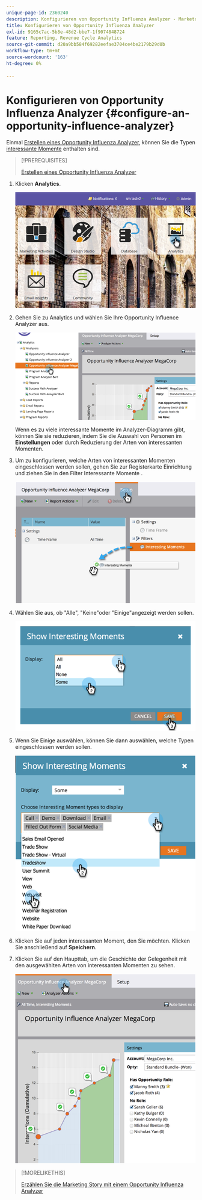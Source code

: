 ```yaml
---
unique-page-id: 2360240
description: Konfigurieren von Opportunity Influenza Analyzer - Marketo Docs - Produktdokumentation
title: Konfigurieren von Opportunity Influenza Analyzer
exl-id: 9165c7ac-5b8e-48d2-bbe7-1f9074848724
feature: Reporting, Revenue Cycle Analytics
source-git-commit: d20a9bb584f69282eefae3704ce4be2179b29d0b
workflow-type: tm+mt
source-wordcount: '163'
ht-degree: 0%

---
```


# Konfigurieren von Opportunity Influenza Analyzer {#configure-an-opportunity-influence-analyzer}

Einmal [Erstellen eines Opportunity Influenza Analyzer](/help/marketo/product-docs/reporting/revenue-cycle-analytics/opportunity-influence-analyzer/create-an-opportunity-influence-analyzer.md), können Sie die Typen [interessante Momente](/help/marketo/product-docs/marketo-sales-insight/msi-for-salesforce/features/tabs-in-the-msi-panel/interesting-moments/interesting-moments-overview.md) enthalten sind.

>[!PREREQUISITES]
>
>[Erstellen eines Opportunity Influenza Analyzer](/help/marketo/product-docs/reporting/revenue-cycle-analytics/opportunity-influence-analyzer/create-an-opportunity-influence-analyzer.md)

1. Klicken **Analytics**.

   ![](assets/login-to-analytics.png)

1. Gehen Sie zu Analytics und wählen Sie Ihre Opportunity Influence Analyzer aus.

   ![](assets/image2014-9-17-12-3a28-3a33.png)

   Wenn es zu viele interessante Momente im Analyzer-Diagramm gibt, können Sie sie reduzieren, indem Sie die Auswahl von Personen im **Einstellungen** oder durch Reduzierung der Arten von interessanten Momenten.

1. Um zu konfigurieren, welche Arten von interessanten Momenten eingeschlossen werden sollen, gehen Sie zur Registerkarte Einrichtung und ziehen Sie in den Filter Interessante Momente .

   ![](assets/image2014-9-17-12-3a29-3a10.png)

1. Wählen Sie aus, ob &quot;Alle&quot;, &quot;Keine&quot;oder &quot;Einige&quot;angezeigt werden sollen.

   ![](assets/image2014-9-17-12-3a29-3a18.png)

1. Wenn Sie Einige auswählen, können Sie dann auswählen, welche Typen eingeschlossen werden sollen.

   ![](assets/image2014-9-17-12-3a29-3a39.png)

1. Klicken Sie auf jeden interessanten Moment, den Sie möchten. Klicken Sie anschließend auf **Speichern**.

1. Klicken Sie auf den Haupttab, um die Geschichte der Gelegenheit mit den ausgewählten Arten von interessanten Momenten zu sehen.

   ![](assets/image2014-9-17-12-3a29-3a58.png)

>[!MORELIKETHIS]
>
>[Erzählen Sie die Marketing Story mit einem Opportunity Influenza Analyzer](/help/marketo/product-docs/reporting/revenue-cycle-analytics/opportunity-influence-analyzer/tell-the-marketing-story-with-an-opportunity-influence-analyzer.md)
